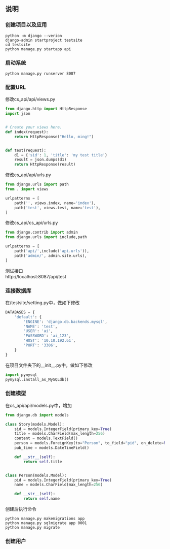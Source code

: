 ## 说明
### 创建项目以及应用
```commandline
python -m django --verion
django-admin startproject testsite
cd testsite
python manage.py startapp api
```
### 启动系统
```commandline
python manage.py runserver 8087
```

### 配置URL

修改cs_api/api/views.py   
```python
from django.http import HttpResponse
import json


# Create your views here.
def index(request):
    return HttpResponse("Hello, ming!")


def test(request):
    d1 = {'sid': 1, 'title': 'my test title'}
    result = json.dumps(d1)
    return HttpResponse(result)

```
修改cs_api/api/urls.py  
```python
from django.urls import path
from . import views

urlpatterns = [
    path('', views.index, name='index'),
    path('test', views.test, name='test'),
]
```
修改cs_api/cs_api/urls.py
```python
from django.contrib import admin
from django.urls import include,path

urlpatterns = [
    path('api/',include('api.urls')),
    path('admin/', admin.site.urls),
]
```
测试接口  
http://localhost:8087/api/test

### 连接数据库
在/testsite/setting.py中，做如下修改
```python
DATABASES = {
    'default': {
        'ENGINE': 'django.db.backends.mysql',
        'NAME': 'test',
        'USER': 'ai',
        'PASSWORD': 'ai_123',
        'HOST': '10.10.192.61',
        'PORT': '3306',
    }
}
```
在项目文件夹下的__init__.py中，做如下修改
```python
import pymysql
pymysql.install_as_MySQLdb()
```

### 创建模型
在cs_api/api/models.py中，增加  
```python
from django.db import models

class Story(models.Model):
    sid = models.IntegerField(primary_key=True)
    title = models.CharField(max_length=256)
    content = models.TextField()
    person = models.ForeignKey(to="Person", to_field="pid", on_delete=None)
    pub_time = models.DateTimeField()

    def __str__(self):
        return self.title


class Person(models.Model):
    pid = models.IntegerField(primary_key=True)
    name = models.CharField(max_length=256)

    def __str__(self):
        return self.name
```
创建后执行命令  
```commandline
python manage.py makemigrations app
python manage.py sqlmigrate app 0001
python manage.py migrate
```


### 创建用户

